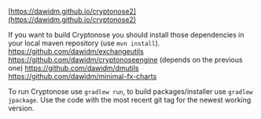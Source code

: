[https://dawidm.github.io/cryptonose2](https://dawidm.github.io/cryptonose2)

If you want to build Cryptonose you should install those dependencies in your local maven repository (use `mvn install`).
https://github.com/dawidm/exchangeutils
https://github.com/dawidm/cryptonoseengine (depends on the previous one)
https://github.com/dawidm/dmutils
https://github.com/dawidm/minimal-fx-charts

To run Cryptonose use `gradlew run`, to build packages/installer use `gradlew jpackage`. Use the code with the most recent git tag for the newest working version.